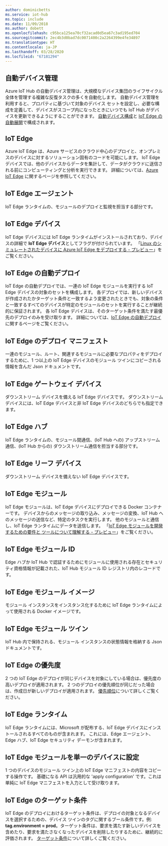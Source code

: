 ```yaml
---
author: dominicbetts
ms.service: iot-hub
ms.topic: include
ms.date: 11/09/2018
ms.author: dobett
ms.openlocfilehash: c95bca125ea70cf32acad0d5ea67c3ad195ed704
ms.sourcegitcommit: 2ec4b3d0bad7dc0071400c2a2264399e4fe34897
ms.translationtype: HT
ms.contentlocale: ja-JP
ms.lasthandoff: 03/28/2020
ms.locfileid: "67181294"
---
```

## <a name="automatic-device-management"></a>自動デバイス管理
Azure IoT Hub の自動デバイス管理は、大規模なデバイス集団のライフサイクル全体を管理する複雑な反復タスクの多くを自動化します。 自動デバイス管理を利用すると、プロパティに基づいて対象のデバイス セットを設定し、必要な構成を定義して、デバイスがスコープ内になったときにいつでも IoT Hub がデバイスを更新できるようにすることができます。  [自動デバイス構成](../articles/iot-hub/iot-hub-auto-device-config.md)と [IoT Edge の自動展開](../articles/iot-edge/how-to-deploy-monitor.md)で構成されます。

## <a name="iot-edge"></a>IoT Edge
Azure IoT Edge は、Azure サービスのクラウド中心のデプロイと、オンプレミスのデバイスに対するソリューション固有のコードを可能にします。 IoT Edge デバイスでは、他のデバイスからデータを集計して、データがクラウドに送信される前にコンピューティングと分析を実行できます。 詳細については、[Azure IoT Edge](https://docs.microsoft.com/azure/iot-edge/) に関するページを参照してください。

## <a name="iot-edge-agent"></a>IoT Edge エージェント
IoT Edge ランタイムの、モジュールのデプロイと監視を担当する部分です。

## <a name="iot-edge-device"></a>IoT Edge デバイス
IoT Edge デバイスには IoT Edge ランタイムがインストールされており、デバイスの詳細で **IoT Edge デバイス**としてフラグが付けられています。 「[Linux のシミュレートされたデバイスに Azure IoT Edge をデプロイする - プレビュー](https://docs.microsoft.com/azure/iot-edge/tutorial-simulate-device-linux)」をご覧ください。

## <a name="iot-edge-automatic-deployment"></a>IoT Edge の自動デプロイ
IoT Edge の自動デプロイでは、一連の IoT Edge モジュールを実行する IoT Edge デバイスの対象のセットを構成します。 各デプロイでは、新しいデバイスが作成されたかターゲット条件と一致するよう変更されたときでも、対象の条件と一致するすべてのデバイスが特定のモジュールのセットを実行することが継続的に保証されます。 各 IoT Edge デバイスは、そのターゲット条件を満たす最優先のデプロイのみを受け取ります。 詳細については、[IoT Edge の自動デプロイ](https://docs.microsoft.com/azure/iot-edge/module-deployment-monitoring)に関するページをご覧ください。

## <a name="iot-edge-deployment-manifest"></a>IoT Edge のデプロイ マニフェスト
一連のモジュール、ルート、関連するモジュールに必要なプロパティをデプロイするために、1 つ以上の IoT Edge デバイスのモジュール ツインにコピーされる情報を含んだ Json ドキュメントです。

## <a name="iot-edge-gateway-device"></a>IoT Edge ゲートウェイ デバイス
ダウンストリーム デバイスを備える IoT Edge デバイスです。 ダウンストリーム デバイスには、IoT Edge デバイスと非 IoT Edge デバイスのどちらでも指定できます。

## <a name="iot-edge-hub"></a>IoT Edge ハブ
IoT Edge ランタイムの、モジュール間通信、(IoT Hub への) アップストリーム通信、(IoT Hub からの) ダウンストリーム通信を担当する部分です。 

## <a name="iot-edge-leaf-device"></a>IoT Edge リーフ デバイス
ダウンストリーム デバイスを備えない IoT Edge デバイスです。 

## <a name="iot-edge-module"></a>IoT Edge モジュール
IoT Edge モジュールは、IoT Edge デバイスにデプロイできる Docker コンテナーです。 デバイスからのメッセージの取り込み、メッセージの変換、IoT Hub へのメッセージの送信など、特定のタスクを実行します。 他のモジュールと通信し、IoT Edge ランタイムにデータを送信します。 「[IoT Edge モジュールを開発するための要件と ツールについて理解する - プレビュー](https://docs.microsoft.com/azure/iot-edge/module-development)」をご覧ください。

## <a name="iot-edge-module-identity"></a>IoT Edge モジュール ID
Edge ハブか IoT Hub で認証するためにモジュールに使用される存在とセキュリティ資格情報が記載された、IoT Hub モジュール ID レジストリ内のレコードです。

## <a name="iot-edge-module-image"></a>IoT Edge モジュール イメージ
モジュール インスタンスをインスタンス化するために IoT Edge ランタイムによって使用される Docker イメージです。

## <a name="iot-edge-module-twin"></a>IoT Edge モジュール ツイン
IoT Hub 内で保持される、モジュール インスタンスの状態情報を格納する Json ドキュメントです。

## <a name="iot-edge-priority"></a>IoT Edge の優先度
2 つの IoT Edge のデプロイが同じデバイスを対象にしている場合は、優先度の高いデプロイが適用されます。 2 つのデプロイの優先順位が同じだった場合は、作成日が新しいデプロイが適用されます。 [優先順位](https://docs.microsoft.com/azure/iot-edge/module-deployment-monitoring#priority)について詳しくご覧ください。

## <a name="iot-edge-runtime"></a>IoT Edge ランタイム
IoT Edge ランタイムには、Microsoft が配布する、IoT Edge デバイスにインストールされるすべてのものが含まれます。 これには、Edge エージェント、Edge ハブ、IoT Edge セキュリティ デーモンが含まれます。

## <a name="iot-edge-set-modules-to-a-single-device"></a>IoT Edge モジュールを単一のデバイスに設定
1 つのデバイスのモジュール ツイン上の IoT Edge マニフェストの内容をコピーする操作です。 基礎になる API は汎用的な 'apply configuration' です。これは単純に IoT Edge マニフェストを入力として受け取ります。

## <a name="iot-edge-target-condition"></a>IoT Edge のターゲット条件
IoT Edge のデプロイにおけるターゲット条件は、デプロイの対象となるデバイスを選択するための、デバイス ツインのタグに関するブール条件です。例: **tag.environment = prod**。ターゲット条件は、要求を満たす新しいデバイスを含めたり、要求を満たさなくなったデバイスを削除したりするために、継続的に評価されます。 [ターゲット条件](https://docs.microsoft.com/azure/iot-edge/module-deployment-monitoring#target-condition)について詳しくご覧ください。